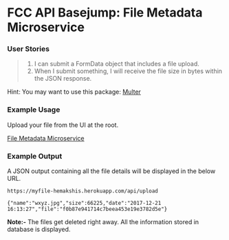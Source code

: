 # FCC API Basejump: File Metadata Microservice
### User Stories
> 1. I can submit a FormData object that includes a file upload.
> 2. When I submit something, I will receive the file size in bytes within the JSON response.

Hint: You may want to use this package: [Multer](https://www.npmjs.com/package/multer "Multer")

### Example Usage
Upload your file from the UI at the root.

[File Metadata Microservice](https://myfile-hemakshis.herokuapp.com)

### Example Output
A JSON output containing all the file details will be displayed in the below URL.

`https://myfile-hemakshis.herokuapp.com/api/upload`

`{"name":"wxyz.jpg","size":66225,"date":"2017-12-21 16:13:27","file":"f0b87e941714c7beea453e19e3782d5e"}`

**Note:-** The files get deleted right away. All the information stored in database is displayed.
